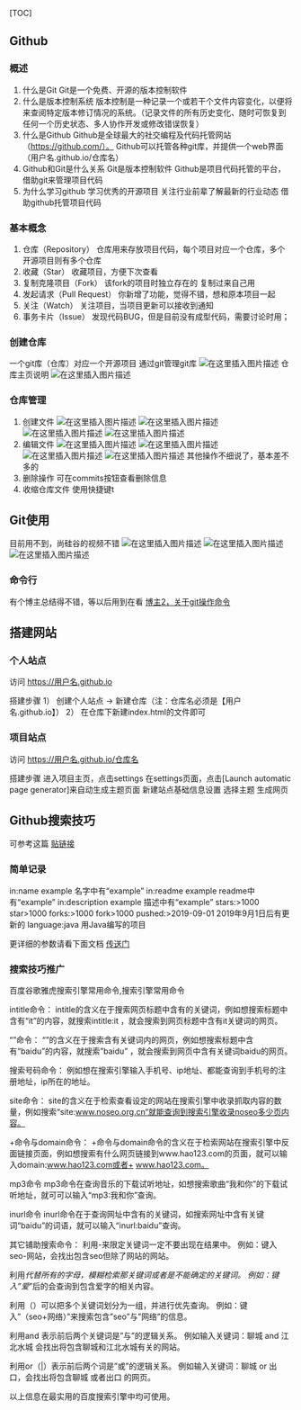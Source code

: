 [TOC]



## Github

### 概述

1. 什么是Git
   Git是一个免费、开源的版本控制软件
2. 什么是版本控制系统
   版本控制是一种记录一个或若干个文件内容变化，以便将来查阅特定版本修订情况的系统。（记录文件的所有历史变化、随时可恢复到任何一个历史状态、多人协作开发或修改错误恢复）
3. 什么是Github
   Github是全球最大的社交编程及代码托管网站（https://github.com/）。
   Github可以托管各种git库，并提供一个web界面（用户名.github.io/仓库名）
4. Github和Git是什么关系
   Git是版本控制软件
   Github是项目代码托管的平台，借助git来管理项目代码
5. 为什么学习github
   学习优秀的开源项目
   关注行业前辈了解最新的行业动态
   借助github托管项目代码

### 基本概念

1. 仓库（Repository）
   仓库用来存放项目代码，每个项目对应一个仓库，多个开源项目则有多个仓库
2. 收藏（Star）
   收藏项目，方便下次查看
3. 复制克隆项目（Fork）
   该fork的项目时独立存在的
   复制过来自己用
4. 发起请求（Pull Request）
   你新增了功能，觉得不错，想和原本项目一起
5. 关注（Watch）
   关注项目，当项目更新可以接收到通知
6. 事务卡片（Issue）
   发现代码BUG，但是目前没有成型代码，需要讨论时用；

### 创建仓库

一个git库（仓库）对应一个开源项目
通过git管理git库
![在这里插入图片描述](https://img-blog.csdnimg.cn/20200330093434619.png?x-oss-process=image/watermark,type_ZmFuZ3poZW5naGVpdGk,shadow_10,text_aHR0cHM6Ly9ibG9nLmNzZG4ubmV0L3dlaXhpbl80MTQxMzUxMQ==,size_16,color_FFFFFF,t_70)
仓库主页说明
![在这里插入图片描述](https://img-blog.csdnimg.cn/20200330093622995.png?x-oss-process=image/watermark,type_ZmFuZ3poZW5naGVpdGk,shadow_10,text_aHR0cHM6Ly9ibG9nLmNzZG4ubmV0L3dlaXhpbl80MTQxMzUxMQ==,size_16,color_FFFFFF,t_70)

### 仓库管理

1. 创建文件
   ![在这里插入图片描述](https://img-blog.csdnimg.cn/20200330094117382.png?x-oss-process=image/watermark,type_ZmFuZ3poZW5naGVpdGk,shadow_10,text_aHR0cHM6Ly9ibG9nLmNzZG4ubmV0L3dlaXhpbl80MTQxMzUxMQ==,size_16,color_FFFFFF,t_70)
   ![在这里插入图片描述](https://img-blog.csdnimg.cn/202003300941425.png?x-oss-process=image/watermark,type_ZmFuZ3poZW5naGVpdGk,shadow_10,text_aHR0cHM6Ly9ibG9nLmNzZG4ubmV0L3dlaXhpbl80MTQxMzUxMQ==,size_16,color_FFFFFF,t_70)
   ![在这里插入图片描述](https://img-blog.csdnimg.cn/20200330094245684.png?x-oss-process=image/watermark,type_ZmFuZ3poZW5naGVpdGk,shadow_10,text_aHR0cHM6Ly9ibG9nLmNzZG4ubmV0L3dlaXhpbl80MTQxMzUxMQ==,size_16,color_FFFFFF,t_70)
   ![在这里插入图片描述](https://img-blog.csdnimg.cn/20200330094313418.png?x-oss-process=image/watermark,type_ZmFuZ3poZW5naGVpdGk,shadow_10,text_aHR0cHM6Ly9ibG9nLmNzZG4ubmV0L3dlaXhpbl80MTQxMzUxMQ==,size_16,color_FFFFFF,t_70)
2. 编辑文件
   ![在这里插入图片描述](https://img-blog.csdnimg.cn/20200330095548139.png?x-oss-process=image/watermark,type_ZmFuZ3poZW5naGVpdGk,shadow_10,text_aHR0cHM6Ly9ibG9nLmNzZG4ubmV0L3dlaXhpbl80MTQxMzUxMQ==,size_16,color_FFFFFF,t_70)
   ![在这里插入图片描述](https://img-blog.csdnimg.cn/20200330095704580.png?x-oss-process=image/watermark,type_ZmFuZ3poZW5naGVpdGk,shadow_10,text_aHR0cHM6Ly9ibG9nLmNzZG4ubmV0L3dlaXhpbl80MTQxMzUxMQ==,size_16,color_FFFFFF,t_70)
   ![在这里插入图片描述](https://img-blog.csdnimg.cn/20200330095801838.png?x-oss-process=image/watermark,type_ZmFuZ3poZW5naGVpdGk,shadow_10,text_aHR0cHM6Ly9ibG9nLmNzZG4ubmV0L3dlaXhpbl80MTQxMzUxMQ==,size_16,color_FFFFFF,t_70)
   ![在这里插入图片描述](https://img-blog.csdnimg.cn/20200330095817171.png?x-oss-process=image/watermark,type_ZmFuZ3poZW5naGVpdGk,shadow_10,text_aHR0cHM6Ly9ibG9nLmNzZG4ubmV0L3dlaXhpbl80MTQxMzUxMQ==,size_16,color_FFFFFF,t_70)
   其他操作不细说了，基本差不多的
3. 删除操作
   可在commits按钮查看删除信息
4. 收缩仓库文件 使用快捷键t

## Git使用

目前用不到，尚硅谷的视频不错
![在这里插入图片描述](https://img-blog.csdnimg.cn/20200330105405245.png?x-oss-process=image/watermark,type_ZmFuZ3poZW5naGVpdGk,shadow_10,text_aHR0cHM6Ly9ibG9nLmNzZG4ubmV0L3dlaXhpbl80MTQxMzUxMQ==,size_16,color_FFFFFF,t_70)
![在这里插入图片描述](https://img-blog.csdnimg.cn/20200330103343312.png?x-oss-process=image/watermark,type_ZmFuZ3poZW5naGVpdGk,shadow_10,text_aHR0cHM6Ly9ibG9nLmNzZG4ubmV0L3dlaXhpbl80MTQxMzUxMQ==,size_16,color_FFFFFF,t_70)
![在这里插入图片描述](https://img-blog.csdnimg.cn/20200330103353851.png?x-oss-process=image/watermark,type_ZmFuZ3poZW5naGVpdGk,shadow_10,text_aHR0cHM6Ly9ibG9nLmNzZG4ubmV0L3dlaXhpbl80MTQxMzUxMQ==,size_16,color_FFFFFF,t_70)

### 命令行

有个博主总结得不错，等以后用到在看
[博主2，关于git操作命令](https://github.com/yezhaodan/-Git/blob/master/GitLearning.md)

## 搭建网站

### 个人站点

访问
https://用户名.github.io

搭建步骤
1） 创建个人站点 -> 新建仓库（注：仓库名必须是【用户名.github.io】）
2） 在仓库下新建index.html的文件即可

### 项目站点

访问
https://用户名.github.io/仓库名

搭建步骤
进入项目主页，点击settings
在settings页面，点击[Launch automatic page generator]来自动生成主题页面
新建站点基础信息设置
选择主题
生成网页

## Github搜索技巧

可参考这篇
[贴链接](https://www.cnblogs.com/suwanbin/p/12113751.html)

### 简单记录

in:name example 名字中有“example”
in:readme example readme中有“example”
in:description example 描述中有“example”
stars:>1000 star>1000
forks:>1000 fork>1000
pushed:>2019-09-01 2019年9月1日后有更新的
language:java 用Java编写的项目

更详细的参数请看下面文档
[传送门](https://help.github.com/cn/github/searching-for-information-on-github/searching-for-repositories)

### 搜索技巧推广

百度谷歌雅虎搜索引擎常用命令,搜索引擎常用命令

intitle命令：
intitle的含义在于搜索网页标题中含有的关键词，例如想搜索标题中含有“it”的内容，就搜索intitle:it ，就会搜索到网页标题中含有it关键词的网页。

“”命令：
“”的含义在于搜索含有关键词内的网页，例如想搜索标题中含有“baidu”的内容，就搜索”baidu” ，就会搜索到网页中含有关键词baidu的网页。

搜索号码命令：
例如想在搜索引擎输入手机号、ip地址、都能查询到手机号的注册地址，ip所在的地址。

site命令：
site的含义在于检索查看设定的网站在搜索引擎中收录抓取内容的数量，例如搜索“site:www.noseo.org.cn“就能查询到搜索引擎收录noseo多少页内容。

+命令与domain命令：
+命令与domain命令的含义在于检索网站在搜索引擎中反面链接页面，例如想搜索有什么网页链接到www.hao123.com的页面，就可以输入domain:www.hao123.com或者+ www.hao123.com。

mp3命令
mp3命令在查询音乐的下载试听地址，如想搜索歌曲“我和你”的下载试听地址，就可可以输入“mp3:我和你”查询。

inurl命令
inurl命令在于查询网址中含有的关键词，如搜索网址中含有关键词“baidu”的词语，就可以输入“inurl:baidu”查询。

其它铺助搜索命令：
利用-来限定关键词一定不要出现在结果中。 例如：键入seo-网站，会找出包含seo但除了网站的网站。

利用*代替所有的字母，模糊检索那关键词或者是不能确定的关键词。 例如：键入”爱*”后的会查询到包含爱字的相关内容。

利用（）可以把多个关键词划分为一组，并进行优先查询。 例如：键入”（seo+网络）”来搜索包含”seo”与”网络”的信息。

利用and 表示前后两个关键词是”与”的逻辑关系。 例如输入关键词：聊城 and 江北水城 会找出将包含聊城和江北水城有关的网站。

利用or（|）表示前后两个词是”或”的逻辑关系。 例如输入关键词：聊城 or 出口，会找出将包含聊城 或者出口 的网页。

以上信息在最实用的百度搜索引擎中均可使用。